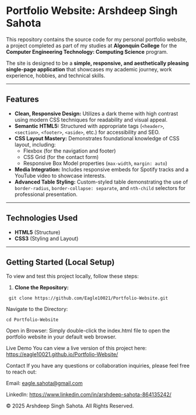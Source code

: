 # Portfolio Website: Arshdeep Singh Sahota

This repository contains the source code for my personal portfolio website, a project completed as part of my studies at **Algonquin College** for the **Computer Engineering Technology: Computing Science** program.

The site is designed to be a **simple, responsive, and aesthetically pleasing single-page application** that showcases my academic journey, work experience, hobbies, and technical skills.

---

## Features

- **Clean, Responsive Design:** Utilizes a dark theme with high contrast using modern CSS techniques for readability and visual appeal.  
- **Semantic HTML5:** Structured with appropriate tags (`<header>`, `<section>`, `<footer>`, `<aside>`, etc.) for accessibility and SEO.  
- **CSS Layout Mastery:** Demonstrates foundational knowledge of CSS layout, including:  
  - Flexbox (for the navigation and footer)  
  - CSS Grid (for the contact form)  
  - Responsive Box Model properties (`max-width`, `margin: auto`)  
- **Media Integration:** Includes responsive embeds for Spotify tracks and a YouTube video to showcase interests.  
- **Advanced Table Styling:** Custom-styled table demonstrating the use of `border-radius`, `border-collapse: separate`, and `nth-child` selectors for professional presentation.  

---

## Technologies Used

- **HTML5** (Structure)  
- **CSS3** (Styling and Layout)  

---

## Getting Started (Local Setup)

To view and test this project locally, follow these steps:

1. **Clone the Repository:**
   
``` git clone https://github.com/Eagle10021/Portfolio-Website.git```

Navigate to the Directory:

```cd Portfolio-Website```

Open in Browser:
Simply double-click the index.html file to open the portfolio website in your default web browser.

Live Demo
You can view a live version of this project here:
https://eagle10021.github.io/Portfolio-Website/

Contact
If you have any questions or collaboration inquiries, please feel free to reach out:

Email: eagle.sahota@gmail.com

LinkedIn: https://www.linkedin.com/in/arshdeep-sahota-864135242/

© 2025 Arshdeep Singh Sahota. All Rights Reserved.

